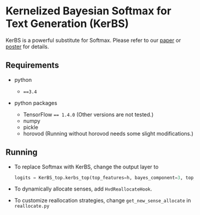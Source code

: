 # Kernelized Bayesian Softmax for Text Generation (KerBS)

KerBS is a powerful substitute for Softmax. Please refer to our [paper](https://arxiv.org/abs/1911.00274) or [poster](https://github.com/NingMiao/KerBS/blob/master/poster/poster_KerBS.pdf) for details.

## Requirements
- python
  - `==3.4`

- python packages
  - TensorFlow `== 1.4.0` (Other versions are not tested.)
  - numpy
  - pickle
  - horovod (Running without horovod needs some slight modifications.)
  
## Running
- To replace Softmax with KerBS, change the output layer to
  ```python
  logits = KerBS_top.kerbs_top(top_features=h, bayes_component=3, top_dimension=10000, dtype=tf.float32)
  ```

- To dynamically allocate senses, add `HvdReallocateHook`.

- To customize reallocation strategies, change  `get_new_sense_allocate` in `reallocate.py`
